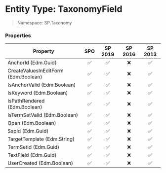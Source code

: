# Entity Type: TaxonomyField

> Namespace: SP.Taxonomy

### Properties

Property | SPO | SP 2019 | SP 2016 | SP 2013
----------|:---:|:-------:|:-------:|:-------:
AnchorId (Edm.Guid) | ✅ | ✅ | ❌ | ✅
CreateValuesInEditForm (Edm.Boolean) | ✅ | ✅ | ❌ | ✅
IsAnchorValid (Edm.Boolean) | ✅ | ✅ | ❌ | ✅
IsKeyword (Edm.Boolean) | ✅ | ✅ | ❌ | ✅
IsPathRendered (Edm.Boolean) | ✅ | ✅ | ❌ | ✅
IsTermSetValid (Edm.Boolean) | ✅ | ✅ | ❌ | ✅
Open (Edm.Boolean) | ✅ | ✅ | ❌ | ✅
SspId (Edm.Guid) | ✅ | ✅ | ❌ | ✅
TargetTemplate (Edm.String) | ✅ | ✅ | ❌ | ✅
TermSetId (Edm.Guid) | ✅ | ✅ | ❌ | ✅
TextField (Edm.Guid) | ✅ | ✅ | ❌ | ✅
UserCreated (Edm.Boolean) | ✅ | ✅ | ❌ | ✅